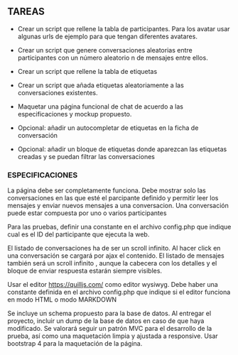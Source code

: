 ## TAREAS

- Crear un script que rellene la tabla de participantes. Para los avatar usar algunas urls de ejemplo para que tengan diferentes avatares.
- Crear un script que genere conversaciones aleatorias entre participantes con un número aleatorio n de mensajes entre ellos.
- Crear un script que rellene la tabla de etiquetas
- Crear un script que añada etiquetas aleatoriamente a las conversaciones existentes.

 
- Maquetar una página funcional de chat de acuerdo a las especificaciones y mockup propuesto.
- Opcional: añadir un autocompletar de etiquetas en la ficha de conversación
- Opcional: añadir un bloque de etiquetas donde aparezcan las etiquetas creadas y se puedan filtrar las conversaciones


### ESPECIFICACIONES

La página debe ser completamente funciona. Debe mostrar solo las conversaciones en las que esté el parcipante definido y permitir leer los mensajes y enviar nuevos mensajes a una conversacion. Una conversación puede estar compuesta por uno o varios participantes

Para las pruebas, definir una constante en el archivo config.php que indique cual es el ID del participante que ejecuta la web.

El listado de conversaciones ha de ser un scroll infinito. Al hacer click en una conversación se cargará por ajax el contenido. El listado de mensajes también será un scroll infinito , aunque la cabecera con los detalles y el bloque de enviar respuesta estarán siempre visibles.

Usar el editor https://quilljs.com/ como editor wysiwyg. Debe haber una constante definida en el archivo config.php que indique si el editor funciona en modo HTML o modo MARKDOWN

Se incluye un schema propuesto para la base de datos. Al entregar el proyecto, incluir un dump de la base de datos en caso de que haya modificado. Se valorará seguir un patrón MVC para el desarrollo de la prueba, así como una maquetación limpia y ajustada a responsive. Usar bootstrap 4 para la maquetación de la página.
